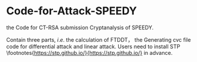 # Code-for-Attack-SPEEDY
the Code for CT-RSA submission Cryptanalysis of SPEEDY.

Contain three parts, $i.e.$ the calculation of FTDDT， the Generating cvc file code for differential attack and linear attack. Users need to install STP \footnotes{https://stp.github.io/}{https://stp.github.io/} in advance.
